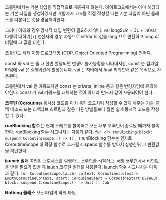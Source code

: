 코틀린에서는 기본 타입을 직접적으로 제공하지 않는다. 바이트코드에서는 아마 해당되는 기본 타입을 생성하겠지만 개발자가 코드를 직접 작성할 때는 기본 타입이 아닌 클래스를 다룬다는 것을 명심해야한다. 

그러나 아래의 경우 명시적 타입 변환이 필요하지 않다.
val longSum = 3L + intVar
다행히 더하기(+) 연산자의 경우 자동으로 intVar 의 값을 long 으로 변환하고 long 리터럴에 그 값을 더한다.

코틀린도 객체 지향 프로그래밍 (OOP, Object Oriented Programming) 언어다. 

const 와 val 는 
둘 다 한번 할당되면 변경이 불가능함을 나타내지만,
const 는 컴파일 타임에 val 은 실행시간에 할당됩니다.
val 는 자바에서 final 키워드와 같은 목적으로 사용된다. 

코틀린에서 val 은 키워드지만 const 는 private, inline 등과 같은 변경자임에 유의해야한다. const 가 val 키워드를 대체하는 것이 아니라 반드시 같이 사용되어야 한다.

**코루틴 (Coroutine)**
동시성 코드를 마치 동기 코드처럼 작성할 수 있게 해주는 기술
콜백 메소드 또는 리액티브 스트림과 같은 다른 방법들보다 훨씬 쉽게 동시적 코드를 작성할 수 있다. 

**runBlocking 함수** 는 현재 스레드를 블록하고 모든 내부 코루틴이 종료될 때까지 블록한다. runBlocking 함수 시그니처는 다음과 같다.
``
fun <T> runBlocking(block: suspend CoroutineScope.() -> T): T
``
runBlocking 함수는 인자로 CoroutineScope 에 확장 함수로 추가될 suspend 함수를 받아서 실행한뒤 그 반환값을 리턴한다.

**launch 빌더**
독립된 프로세스를 실행하는 코루틴을 시작하고, 해당 코루틴에서 리턴값을 받을 필요가 없을 때 lauch 코루틴 빌더를 사용한다. 
launch 함수 시그니처는 다음과 같다.
``
fun CoroutineScope.lauch(
	context: Coroutinecontext = EmptyCoroutineContext,
	start: CoroutineStart = CoroutineStart.DEFALUT,
	block: suspend CoroutineScope.() -> Unit
): Job
``

**Nothing 클래스**
모든 타입의 하위 타입.


<!--stackedit_data:
eyJoaXN0b3J5IjpbLTE2NDQ1MjcyMzYsMTI0NDIxMTk1LDY5NT
Q0MTgxMiwtMTkxNzcwOTk5NiwtMTEzOTY3NTM0NSwtMTQ4MDE3
MDk2NywxOTE3NTU0MDMzLC0xNjQ2MDcwNjkzLDIwODE3ODE3OT
IsMTcxNjQ5Njc4Ml19
-->